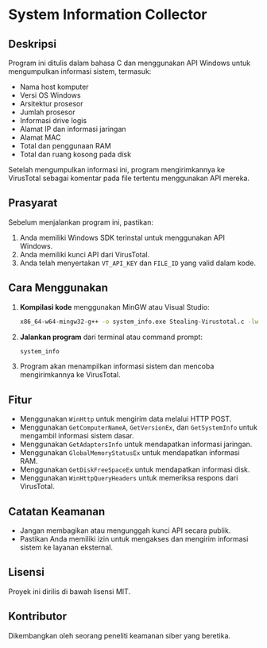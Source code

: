 # System Information Collector

## Deskripsi
Program ini ditulis dalam bahasa C dan menggunakan API Windows untuk mengumpulkan informasi sistem, termasuk:
- Nama host komputer
- Versi OS Windows
- Arsitektur prosesor
- Jumlah prosesor
- Informasi drive logis
- Alamat IP dan informasi jaringan
- Alamat MAC
- Total dan penggunaan RAM
- Total dan ruang kosong pada disk

Setelah mengumpulkan informasi ini, program mengirimkannya ke VirusTotal sebagai komentar pada file tertentu menggunakan API mereka.

## Prasyarat
Sebelum menjalankan program ini, pastikan:
1. Anda memiliki Windows SDK terinstal untuk menggunakan API Windows.
2. Anda memiliki kunci API dari VirusTotal.
3. Anda telah menyertakan `VT_API_KEY` dan `FILE_ID` yang valid dalam kode.

## Cara Menggunakan
1. **Kompilasi kode** menggunakan MinGW atau Visual Studio:
   ```sh
   x86_64-w64-mingw32-g++ -o system_info.exe Stealing-Virustotal.c -lwinhttp -liphlpapi
   ```
2. **Jalankan program** dari terminal atau command prompt:
   ```sh
   system_info
   ```
3. Program akan menampilkan informasi sistem dan mencoba mengirimkannya ke VirusTotal.

## Fitur
- Menggunakan `WinHttp` untuk mengirim data melalui HTTP POST.
- Menggunakan `GetComputerNameA`, `GetVersionEx`, dan `GetSystemInfo` untuk mengambil informasi sistem dasar.
- Menggunakan `GetAdaptersInfo` untuk mendapatkan informasi jaringan.
- Menggunakan `GlobalMemoryStatusEx` untuk mendapatkan informasi RAM.
- Menggunakan `GetDiskFreeSpaceEx` untuk mendapatkan informasi disk.
- Menggunakan `WinHttpQueryHeaders` untuk memeriksa respons dari VirusTotal.

## Catatan Keamanan
- Jangan membagikan atau mengunggah kunci API secara publik.
- Pastikan Anda memiliki izin untuk mengakses dan mengirim informasi sistem ke layanan eksternal.

## Lisensi
Proyek ini dirilis di bawah lisensi MIT.

## Kontributor
Dikembangkan oleh seorang peneliti keamanan siber yang beretika.

